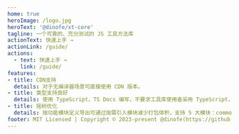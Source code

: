 ```yaml
---
home: true
heroImage: /logo.jpg
heroText: '@dinofe/xt-core'
tagline: 一个可靠的、充分测试的 JS 工具方法库
actionText: 快速上手 →
actionLink: /guide/
actions:
  - text: 快速上手 →
    link: /guide/
features:
- title: CDN支持
  details: 对于无编译器场景可直接使用 CDN 版本。
- title: 类型支持良好
  details: 使用 TypeScript，TS Docs 编写，不要求工具库使用者采用 TypeScript，使用 JS 时也有很好的类型提示。
- title: 摇树优化
  details: 按功能模块定义导出可通过按需引入模块减少打包体积，支持 5 大模块：common http url web wechat。
footer: MIT Licensed | Copyright © 2023-present @dinofe(https://github.com/idinofe)
---
```


<!-- <div style="text-align: center; margin: 20px auto;">
  <a-button type="primary" href="guide">开始使用 →</a-button>
</div> -->
